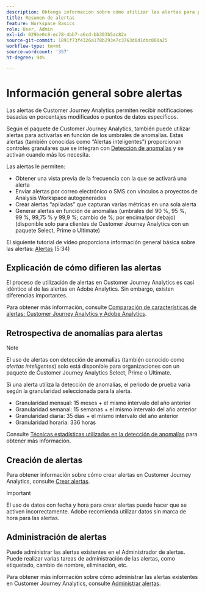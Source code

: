 ```yaml
---
description: Obtenga información sobre cómo utilizar las alertas para permitir un control granular sobre las notificaciones y la integración con la detección de anomalías.
title: Resumen de alertas
feature: Workspace Basics
role: User, Admin
exl-id: 029be0c8-ec78-4bb7-a6cd-bb303b5ac82a
source-git-commit: 1891f73f4326a178b293e7c3763d0d1dbc000a25
workflow-type: tm+mt
source-wordcount: '357'
ht-degree: 94%

---
```


# Información general sobre alertas

Las alertas de Customer Journey Analytics permiten recibir notificaciones basadas en porcentajes modificados o puntos de datos específicos.

Según el paquete de Customer Journey Analytics, también puede utilizar alertas para activarlas en función de los umbrales de anomalías. Estas alertas (también conocidas como “Alertas inteligentes”) proporcionan controles granulares que se integran con [Detección de anomalías](/help/analysis-workspace/c-anomaly-detection/anomaly-detection.md) y se activan cuando más los necesita.

Las alertas le permiten:

* Obtener una vista previa de la frecuencia con la que se activará una alerta
* Enviar alertas por correo electrónico o SMS con vínculos a proyectos de Analysis Workspace autogenerados
* Crear alertas “apiladas” que capturan varias métricas en una sola alerta
* Generar alertas en función de anomalías (umbrales del 90 %, 95 %, 99 %, 99,75 % y 99,9 %; cambio de %; por encima/por debajo) (disponible solo para clientes de Customer Journey Analytics con un paquete Select, Prime o Ultimate)

El siguiente tutorial de vídeo proporciona información general básica sobre las alertas: [Alertas](https://experienceleague.adobe.com/docs/analytics-learn/tutorials/data-science/intelligent-alerts.html?lang=es) (5:34)

## Explicación de cómo difieren las alertas

El proceso de utilización de alertas en Customer Journey Analytics es casi idéntico al de las alertas en Adobe Analytics. Sin embargo, existen diferencias importantes.

Para obtener más información, consulte [Comparación de características de alertas: Customer Journey Analytics y Adobe Analytics](/help/components/c-intelligent-alerts/alerts-feature-comparison.md).

## Retrospectiva de anomalías para alertas

>[!NOTE]
>
>El uso de alertas con detección de anomalías (también conocido como _alertas inteligentes_) solo está disponible para organizaciones con un paquete de Customer Journey Analytics Select, Prime o Ultimate.

Si una alerta utiliza la detección de anomalías, el periodo de prueba varía según la granularidad seleccionada para la alerta.

* Granularidad mensual: 15 meses + el mismo intervalo del año anterior
* Granularidad semanal: 15 semanas + el mismo intervalo del año anterior
* Granularidad diaria: 35 días + el mismo intervalo del año anterior
* Granularidad horaria: 336 horas

Consulte [Técnicas estadísticas utilizadas en la detección de anomalías](/help/analysis-workspace/c-anomaly-detection/statistics-anomaly-detection.md) para obtener más información.

## Creación de alertas

Para obtener información sobre cómo crear alertas en Customer Journey Analytics, consulte [Crear alertas](/help/components/c-intelligent-alerts/alert-builder.md).

>[!IMPORTANT]
>
>El uso de datos con fecha y hora para crear alertas puede hacer que se activen incorrectamente. Adobe recomienda utilizar datos sin marca de hora para las alertas.

## Administración de alertas

Puede administrar las alertas existentes en el Administrador de alertas. Puede realizar varias tareas de administración de las alertas, como etiquetado, cambio de nombre, eliminación, etc.

Para obtener más información sobre cómo administrar las alertas existentes en Customer Journey Analytics, consulte [Administrar alertas](/help/components/c-intelligent-alerts/alert-manager.md).
